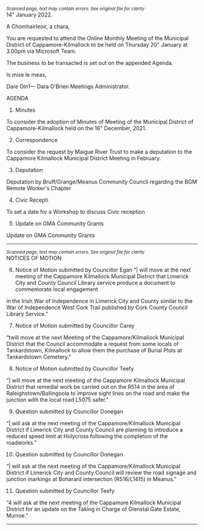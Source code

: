 *<small>Scanned page, text may contain errors. See original file for clarity</small>*  
14" January 2022.

A Chomhairleoir, a chara,

You are requested to attend the Online Monthly Meeting of the Municipal District of
Cappamore-Kilmallock to be held on Thursday 20" January at 3.00pm via Microsoft Team.

The business to be transacted is set out on the appended Agenda.

Is mise le meas,

Dare Oln1—
Dara O’Brien
Meetings Administrator.

AGENDA
1. Minutes

To consider the adoption of Minutes of Meeting of the Municipal District of
Cappamore-Kilmallock held on the 16" December, 2021.

2. Correspondence

To consider the request by Maigue River Trust to make a deputation to the Cappamore
Kilmallock Municipal District Meeting in February.

3. Deputation

Deputation by Bruff/Grange/Meanus Community Council regarding the BGM Remote
Worker's Chapter

4. Civic Recepti

To set a date for a Workshop to discuss Civic reception

5. Update on GMA Community Grants

Update on GMA Community Grants

---
*<small>Scanned page, text may contain errors. See original file for clarity</small>*  
NOTICES OF MOTION

6. Notice of Motion submitted by Councillor Egan
“| will move at the next meeting of the Cappamore Kilmallock Municipal District that Limerick
City and County Council Library service produce a document to commemorate local engagement

in the Irish War of Independence in Limerick City and County similar to the War of Independence
West Cork Trail published by Cork County Council Library Service.”

7. Notice of Motion submitted by Councillor Carey

“twill move at the next Meeting of the Cappamore/Kilmaliock Municipal District that the Council
accommodate a request from some locals of Tankardstown, Kilmallock to allow them the
purchase of Burial Plots at Tankardstown Cemetery.”

8. Notice of Motion submitted by Councillor Teefy

“| will move at the next meeting of the Cappamore Kilmallock Municipal District that remedial
work be carried out on the R514 in the area of Raleighstown/Ballingoola to improve sight lines
on the road and make the junction with the local road L5075 safer.”

9. Question submitted by Councillor Donegan

“| will ask at the next meeting of the Cappamore/Kilmallock Municipal District if Limerick City
and County Council are planning to introduce a reduced speed limit at Holycross following the
completion of the roadworks.”

10. Question submitted by Councillor Donegan

“| will ask at the next meeting of the Cappamore/Kilmallock Municipal District if Limerick City
and County Council will review the road signage and junction markings at Boharard
intersection (R516/L1415) in Meanus.”

11. Question submitted by Councillor Teefy

“4 will ask at the next meeting of the Cappamore Kilmallock Municipal District for an update on
the Taking in Charge of Glenstal Gate Estate, Murroe.”

---
